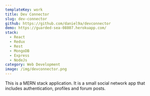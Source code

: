 ```yaml
---
templateKey: work
title: Dev Connector
slug: dev-connector
github: https://github.com/daniel9a/devconnector
demo: https://guarded-sea-08807.herokuapp.com/
stack:
  - React
  - Redux
  - Rest
  - MongoDB
  - Express
  - NodeJs
category: Web Development
image: /img/devconnector.png
---
```

This is a MERN stack application. It is a small social network app that includes authentication, profiles and forum posts.